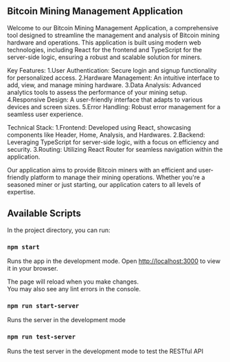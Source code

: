 ## Bitcoin Mining Management Application

Welcome to our Bitcoin Mining Management Application, a comprehensive tool designed to streamline the management and analysis of Bitcoin mining hardware and operations. This application is built using modern web technologies, including React for the frontend and TypeScript for the server-side logic, ensuring a robust and scalable solution for miners.

Key Features:
1.User Authentication: Secure login and signup functionality for personalized access.
2.Hardware Management: An intuitive interface to add, view, and manage mining hardware.
3.Data Analysis: Advanced analytics tools to assess the performance of your mining setup.
4.Responsive Design: A user-friendly interface that adapts to various devices and screen sizes.
5.Error Handling: Robust error management for a seamless user experience.

Technical Stack:
1.Frontend: Developed using React, showcasing components like Header, Home, Analysis, and Hardwares.
2.Backend: Leveraging TypeScript for server-side logic, with a focus on efficiency and security.
3.Routing: Utilizing React Router for seamless navigation within the application.

Our application aims to provide Bitcoin miners with an efficient and user-friendly platform to manage their mining operations. Whether you're a seasoned miner or just starting, our application caters to all levels of expertise.



## Available Scripts

In the project directory, you can run:

### `npm start`

Runs the app in the development mode.
Open [http://localhost:3000](http://localhost:3000) to view it in your browser.

The page will reload when you make changes.\
You may also see any lint errors in the console.

### `npm run start-server`

Runs the server in the development mode

### `npm run test-server`

Runs the test server in the development mode to test the RESTful API